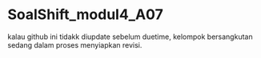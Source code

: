 # SoalShift_modul4_A07

kalau github ini tidakk diupdate sebelum duetime, kelompok bersangkutan sedang dalam proses menyiapkan revisi.
